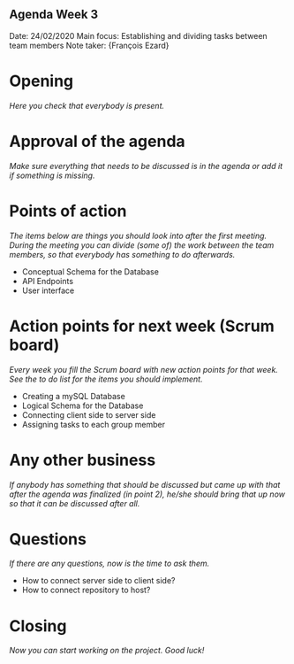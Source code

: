 ## Agenda Week 3

Date:           24/02/2020
Main focus:     Establishing and dividing tasks between team members
Note taker:     {François Ezard}

# Opening
*Here you check that everybody is present.*

# Approval of the agenda
*Make sure everything that needs to be discussed is in the agenda or add it if something is missing.*

# Points of action
*The items below are things you should look into after the first meeting. During the meeting you can divide (some of) the work between the team members, so that everybody has something to do afterwards.*
- Conceptual Schema for the Database
- API Endpoints
- User interface

# Action points for next week (Scrum board)
*Every week you fill the Scrum board with new action points for that week. See the to do list for the items you should implement.*
- Creating a mySQL Database
- Logical Schema for the Database
- Connecting client side to server side
- Assigning tasks to each group member

# Any other business
*If anybody has something that should be discussed but came up with that after the agenda was finalized (in point 2), he/she should bring that up now so that it can be discussed after all.*

# Questions
*If there are any questions, now is the time to ask them.*
- How to connect server side to client side?
- How to connect repository to host?

# Closing
*Now you can start working on the project. Good luck!*
